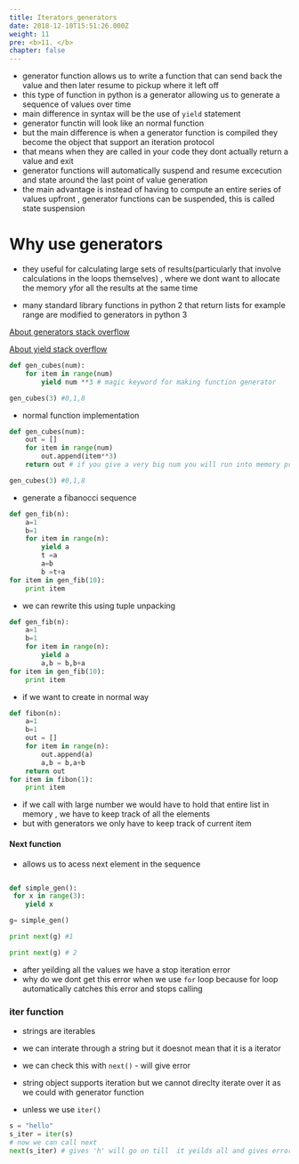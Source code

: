 ```yaml
---
title: Iterators_generators
date: 2018-12-10T15:51:26.000Z
weight: 11
pre: <b>11. </b>
chapter: false
---
```


- generator function allows us to write a function that can send back the value and then later resume to pickup where it left off
- this type of function in python is a generator allowing us to generate a sequence of values over time
- main difference in syntax will be the use of `yield` statement
- generator functin will look like an normal function
- but the main difference is when a generator function is compiled they become the object that support an iteration protocol
- that means when they are called in your code they dont actually return a value and exit
- generator functions will automatically suspend and resume excecution and state around the last point of value generation
- the main advantage is instead of having to compute an entire series of values upfront , generator functions can be suspended, this is called state suspension

# Why use generators

- they useful for calculating large sets of results(particularly that involve calculations in the loops themselves) , where we dont want to allocate the memory yfor all the results at the same time

- many standard library functions in python 2 that return lists for example range are modified to generators in python 3

[About generators stack overflow](https://stackoverflow.com/questions/1756096/understanding-generators-in-python)

[About yield stack overflow](https://stackoverflow.com/questions/231767/what-does-the-yield-keyword-do)

```python
def gen_cubes(num):
    for item in range(num)
        yield num **3 # magic keyword for making function generator

gen_cubes(3) #0,1,8
```

- normal function implementation

```python
def gen_cubes(num):
    out = []
    for item in range(num)
        out.append(item**3)
    return out # if you give a very big num you will run into memory problems as entire list needs to be stored inside memory

gen_cubes(3) #0,1,8
```

- generate a fibanocci sequence

```python
def gen_fib(n):
    a=1
    b=1
    for item in range(n):
        yield a
        t =a
        a=b
        b =t+a
for item in gen_fib(10):
    print item
```

- we can rewrite this using tuple unpacking

```python
def gen_fib(n):
    a=1
    b=1
    for item in range(n):
        yield a
        a,b = b,b+a
for item in gen_fib(10):
    print item
```
- if we want to create in normal way

```python
def fibon(n):
    a=1
    b=1
    out = []
    for item in range(n):
        out.append(a)
        a,b = b,a+b
    return out
for item in fibon(1):
    print item
```

- if we call with large number we would have to hold that entire list in memory , we have to keep track of all the elements
- but with generators we only have to keep track of current item

#### Next function
- allows us to acess next element in the sequence

```python

def simple_gen():
 for x in range(3):
    yield x

g= simple_gen()

print next(g) #1

print next(g) # 2

```

- after yeilding all the values we have a stop iteration error
- why do we dont get this error when we use `for` loop because for loop automatically catches this error and stops calling

### iter function

- strings are iterables


- we can interate through a string but it doesnot mean that it is a iterator
- we can check this with `next()` - will give error
- string object supports iteration but we cannot direclty iterate over it as we could with generator function
- unless we use `iter()`


```python
s = "hello"
s_iter = iter(s)
# now we can call next
next(s_iter) # gives 'h' will go on till  it yeilds all and gives error

```
